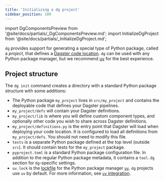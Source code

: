 ```yaml
---
title: 'Initializing a dg project'
sidebar_position: 100
---
```


import DgComponentsPreview from '@site/docs/partials/\_DgComponentsPreview.md';
import InitializeDgProject from '@site/docs/partials/\_InitializeDgProject.md';

<DgComponentsPreview />

`dg` provides support for generating a special type of Python package, called a _project_, that defines a [Dagster code location](https://docs.dagster.io/guides/deploy/code-locations/managing-code-locations-with-definitions). `dg` can be used with any Python package manager, but we recommend [uv](https://docs.astral.sh/uv/) for the best experience.

<InitializeDgProject />

## Project structure

The `dg init` command creates a directory with a standard Python package structure with some additions:

<Tabs groupId="package-manager">
    <TabItem value="uv" label="uv">
        <CliInvocationExample path="docs_snippets/docs_snippets/guides/components/index/3-uv-tree.txt" />
    </TabItem>
    <TabItem value="pip" label="pip">
        <CliInvocationExample path="docs_snippets/docs_snippets/guides/components/index/3-pip-tree.txt" />
    </TabItem>
</Tabs>

- The Python package `my_project` lives in `src/my_project` and contains the deployable code that defines
  your Dagster pipelines.
- `my_project/defs` will contain your Dagster definitions.
- `my_project/lib` is where you will define custom component types, and
  optionally other code you wish to share across Dagster definitions.
- `my_project/definitions.py` is the entry point that Dagster will load when
  deploying your code location. It is configured to load all definitions from
  `my_project/defs`. You should not need to modify this file.
- `tests` is a separate Python package defined at the top level (outside
  `src`). It should contain tests for the `my_project` package.
- `pyproject.toml` is a standard Python package configuration file. In addition
  to the regular Python package metadata, it contains a `tool.dg` section
  for `dg`-specific settings.
- `uv.lock` is the [lockfile](https://docs.astral.sh/uv/concepts/projects/layout/#the-lockfile) for the Python package manager [`uv`](https://docs.astral.sh/uv/). `dg` projects use `uv` by default. For more information, see [`uv` integration](/guides/labs/dg/python-environment-management-and-uv-integration).
